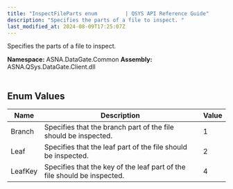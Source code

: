 ```yaml
---
title: "InspectFileParts enum         | QSYS API Reference Guide"
description: "Specifies the parts of a file to inspect. "
last_modified_at: 2024-08-09T17:25:07Z
---
```


Specifies the parts of a file to inspect.

**Namespace:** ASNA.DataGate.Common
**Assembly:** ASNA.QSys.DataGate.Client.dll
<br>
<br>

## Enum Values

| Name | Description | Value
| --- | --- | --- 
| Branch | Specifies that the branch part of the file should be inspected. | 1 |
| Leaf | Specifies that the leaf part of the file should be inspected. | 2 |
| LeafKey | Specifies that the key of the leaf part of the file should be inspected. | 4 |
